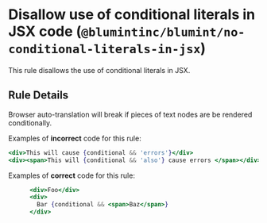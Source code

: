 # Disallow use of conditional literals in JSX code (`@blumintinc/blumint/no-conditional-literals-in-jsx`)

<!-- end auto-generated rule header -->

This rule disallows the use of conditional literals in JSX.

## Rule Details

Browser auto-translation will break if pieces of text nodes are be rendered conditionally.

Examples of **incorrect** code for this rule:

```jsx
<div>This will cause {conditional && 'errors'}</div>
<div><span>This will {conditional && 'also'} cause errors </span></div>
```

Examples of **correct** code for this rule:

```jsx
      <div>Foo</div>
      <div>
        Bar {conditional && <span>Baz</span>}
      </div>
```